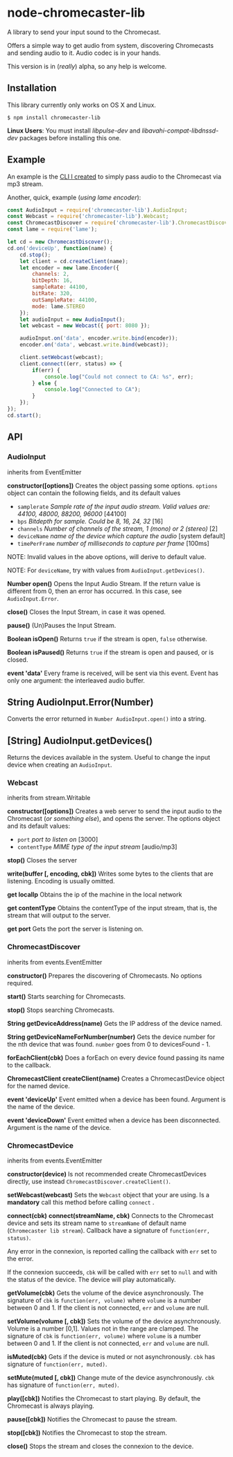 node-chromecaster-lib
===================
A library to send your input sound to the Chromecast.

Offers a simple way to get audio from system, discovering Chromecasts and sending audio to it. Audio codec is in your hands.

This version is in (_really_) alpha, so any help is welcome.

Installation
----------------
This library currently only works on OS X and Linux.
```
$ npm install chromecaster-lib
```

**Linux Users**: You must install *libpulse-dev* and *libavahi-compat-libdnssd-dev* packages before installing this one.

Example
------------
An example is the [CLI I created](https://github.com/melchor629/node-chromecaster-cli) to simply pass audio to the Chromecast via mp3 stream.

Another, quick, example (_using lame encoder_):

```javascript
const AudioInput = require('chromecaster-lib').AudioInput;
const Webcast = require('chromecaster-lib').Webcast;
const ChromecastDiscover = require('chromecaster-lib').ChromecastDiscover;
const lame = require('lame');

let cd = new ChromecastDiscover();
cd.on('deviceUp', function(name) {
    cd.stop();
    let client = cd.createClient(name);
    let encoder = new lame.Encoder({
        channels: 2,
        bitDepth: 16,
        sampleRate: 44100,
        bitRate: 320,
        outSampleRate: 44100,
        mode: lame.STEREO
    });
    let audioInput = new AudioInput();
    let webcast = new Webcast({ port: 8080 });

    audioInput.on('data', encoder.write.bind(encoder));
    encoder.on('data', webcast.write.bind(webcast));

    client.setWebcast(webcast);
    client.connect((err, status) => {
        if(err) {
            console.log("Could not connect to CA: %s", err);
        } else {
            console.log("Connected to CA");
        }
    });
});
cd.start();
```

API
-----
### AudioInput
inherits from EventEmitter

**constructor([options])**
Creates the object passing some options. `options` object can contain the following fields, and its default values

- `samplerate` *Sample rate of the input audio stream. Valid values are: 44100, 48000, 88200, 96000* [44100]
- `bps` *Bitdepth for sample. Could be 8, 16, 24, 32* [16]
- `channels` *Number of channels of the stream, 1 (mono) or 2 (stereo)* [2]
- `deviceName` *name of the device which capture the audio* [system default]
- `timePerFrame` *number of milliseconds to capture per frame* [100ms]

NOTE: Invalid values in the above options, will derive to default value.

NOTE: For `deviceName`, try with values from `AudioInput.getDevices()`.

**Number open()**
Opens the Input Audio Stream. If the return value is different from 0, then an error has occurred. In this case, see `AudioInput.Error`.

**close()**
Closes the Input Stream, in case it was opened.

**pause()**
(Un)Pauses the Input Stream.

**Boolean isOpen()**
Returns `true` if the stream is open, `false` otherwise.

**Boolean isPaused()**
Returns `true` if the stream is open and paused, or is closed.

**event 'data'**
Every frame is received, will be sent via this event. Event has only one argument: the interleaved audio buffer.

## String AudioInput.Error(Number)
Converts the error returned in `Number AudioInput.open()` into a string.

## [String] AudioInput.getDevices()
Returns the devices available in the system. Useful to change the input device
when creating an `AudioInput`.

### Webcast
inherits from stream.Writable

**constructor([options])**
Creates a web server to send the input audio to the Chromecast (_or something else_), and opens the server. The options object and its default values:

- `port` *port to listen on* [3000]
- `contentType` *MIME type of the input stream* [audio/mp3]

**stop()**
Closes the server

**write(buffer [,  encoding, cbk])**
Writes some bytes to the clients that are listening. Encoding is usually omitted.

**get localIp**
Obtains the ip of the machine in the local network

**get contentType**
Obtains the contentType of the input stream, that is, the stream that will output to the server.

**get port**
Gets the port the server is listening on.

### ChromecastDiscover
inherits from events.EventEmitter

**constructor()**
Prepares the discovering of Chromecasts. No options required.

**start()**
Starts searching for Chromecasts.

**stop()**
Stops searching Chromecasts.

**String getDeviceAddress(name)**
Gets the IP address of the device named.

**String getDeviceNameForNumber(number)**
Gets the device number for the nth device that was found. `number` goes from 0 to devicesFound - 1.

**forEachClient(cbk)**
Does a forEach on every device found passing its name to the callback.

**ChromecastClient createClient(name)**
Creates a ChromecastDevice object for the named device.

**event 'deviceUp'**
Event emitted when a device has been found. Argument is the name of the device.

**event 'deviceDown'**
Event emitted when a device has been disconnected. Argument is the name of the device.

### ChromecastDevice
inherits from events.EventEmitter

**constructor(device)**
Is not recommended create ChromecastDevices directly, use instead `ChromecastDiscover.createClient()`.

**setWebcast(webcast)**
Sets the `Webcast` object that your are using. Is a **mandatory** call this method before  calling `connect` .

**connect(cbk)**
**connect(streamName, cbk)**
Connects to the Chromecast device and sets its stream name to `streamName` of default name (`Chromecaster lib stream`). Callback have a signature of `function(err, status)`.

Any error in the connexion, is reported calling the callback with `err` set to the error.

If the connexion succeeds, `cbk` will be called with `err` set to `null` and with the status of the device. The device will play automatically.

**getVolume(cbk)**
Gets the volume of the device asynchronously. The signature of `cbk` is `function(err, volume)` where `volume` is a number between 0 and 1. If the client is not connected, `err` and `volume` are null.

**setVolume(volume [, cbk])**
Sets the volume of the device asynchronously.  Volume is a number [0,1]. Values not in the range are clamped. The signature of `cbk` is `function(err, volume)` where `volume` is a number between 0 and 1. If the client is not connected, `err` and `volume` are null.

**isMuted(cbk)**
Gets if the device is muted or not asynchronously. `cbk` has signature of `function(err, muted)`.

**setMute(muted [, cbk])**
Change mute of the device asynchronously. `cbk` has signature of `function(err, muted)`.

**play([cbk])**
Notifies the Chromecast to start playing. By default, the Chromecast is always playing.

**pause([cbk])**
Notifies the Chromecast to pause the stream.

**stop([cbk])**
Notifies the Chromecast to stop the stream.

**close()**
Stops the stream and closes the connexion to the device.
